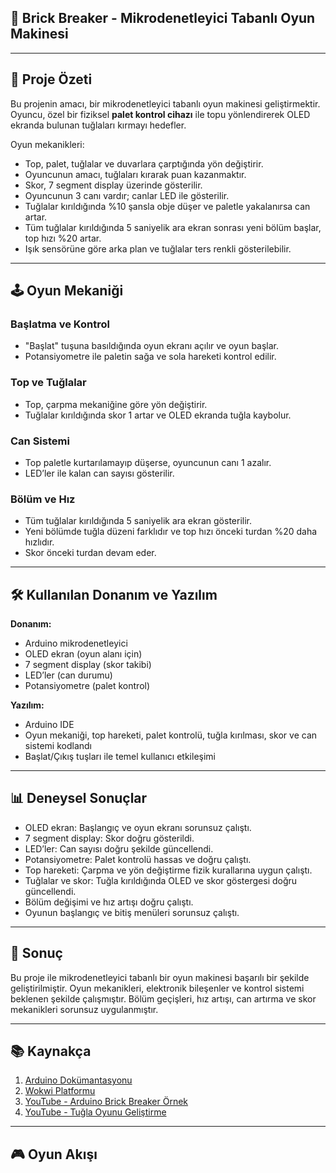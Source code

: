 ## 🧱 Brick Breaker - Mikrodenetleyici Tabanlı Oyun Makinesi


---

## 🎯 Proje Özeti
Bu projenin amacı, bir mikrodenetleyici tabanlı oyun makinesi geliştirmektir. Oyuncu, özel bir fiziksel **palet kontrol cihazı** ile topu yönlendirerek OLED ekranda bulunan tuğlaları kırmayı hedefler.  

Oyun mekanikleri:
- Top, palet, tuğlalar ve duvarlara çarptığında yön değiştirir.  
- Oyuncunun amacı, tuğlaları kırarak puan kazanmaktır.  
- Skor, 7 segment display üzerinde gösterilir.  
- Oyuncunun 3 canı vardır; canlar LED ile gösterilir.  
- Tuğlalar kırıldığında %10 şansla obje düşer ve paletle yakalanırsa can artar.  
- Tüm tuğlalar kırıldığında 5 saniyelik ara ekran sonrası yeni bölüm başlar, top hızı %20 artar.  
- Işık sensörüne göre arka plan ve tuğlalar ters renkli gösterilebilir.  

---

## 🕹️ Oyun Mekaniği

### Başlatma ve Kontrol
- "Başlat" tuşuna basıldığında oyun ekranı açılır ve oyun başlar.  
- Potansiyometre ile paletin sağa ve sola hareketi kontrol edilir.  

### Top ve Tuğlalar
- Top, çarpma mekaniğine göre yön değiştirir.  
- Tuğlalar kırıldığında skor 1 artar ve OLED ekranda tuğla kaybolur.  

### Can Sistemi
- Top paletle kurtarılamayıp düşerse, oyuncunun canı 1 azalır.  
- LED’ler ile kalan can sayısı gösterilir.  

### Bölüm ve Hız
- Tüm tuğlalar kırıldığında 5 saniyelik ara ekran gösterilir.  
- Yeni bölümde tuğla düzeni farklıdır ve top hızı önceki turdan %20 daha hızlıdır.  
- Skor önceki turdan devam eder.  

---

## 🛠️ Kullanılan Donanım ve Yazılım

**Donanım:**
- Arduino mikrodenetleyici  
- OLED ekran (oyun alanı için)  
- 7 segment display (skor takibi)  
- LED’ler (can durumu)  
- Potansiyometre (palet kontrol)  

**Yazılım:**
- Arduino IDE  
- Oyun mekaniği, top hareketi, palet kontrolü, tuğla kırılması, skor ve can sistemi kodlandı  
- Başlat/Çıkış tuşları ile temel kullanıcı etkileşimi  

---

## 📊 Deneysel Sonuçlar
- OLED ekran: Başlangıç ve oyun ekranı sorunsuz çalıştı.  
- 7 segment display: Skor doğru gösterildi.  
- LED’ler: Can sayısı doğru şekilde güncellendi.  
- Potansiyometre: Palet kontrolü hassas ve doğru çalıştı.  
- Top hareketi: Çarpma ve yön değiştirme fizik kurallarına uygun çalıştı.  
- Tuğlalar ve skor: Tuğla kırıldığında OLED ve skor göstergesi doğru güncellendi.  
- Bölüm değişimi ve hız artışı doğru çalıştı.  
- Oyunun başlangıç ve bitiş menüleri sorunsuz çalıştı.  

---

## 📌 Sonuç
Bu proje ile mikrodenetleyici tabanlı bir oyun makinesi başarılı bir şekilde geliştirilmiştir. Oyun mekanikleri, elektronik bileşenler ve kontrol sistemi beklenen şekilde çalışmıştır. Bölüm geçişleri, hız artışı, can artırma ve skor mekanikleri sorunsuz uygulanmıştır.  

---

## 📚 Kaynakça
1. [Arduino Dokümantasyonu](https://docs.arduino.cc)  
2. [Wokwi Platformu](https://wokwi.com)  
3. [YouTube - Arduino Brick Breaker Örnek](https://www.youtube.com/watch?v=WhUbsy1s0Vs&t=1280s)  
4. [YouTube - Tuğla Oyunu Geliştirme](https://www.youtube.com/watch?v=SMh4sbidbaA&list=PLFOSdDqm35feuJXiWzI64TAmnLJ0y29-W)  

---

## 🎮 Oyun Akışı
